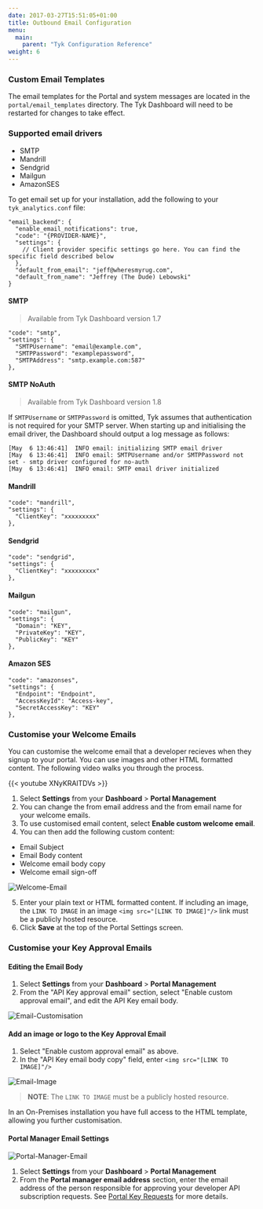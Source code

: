 ```yaml
---
date: 2017-03-27T15:51:05+01:00
title: Outbound Email Configuration
menu:
  main:
    parent: "Tyk Configuration Reference"
weight: 6 
---
```


### Custom Email Templates

The email templates for the Portal and system messages are located in the `portal/email_templates` directory. 
The Tyk Dashboard will need to be restarted for changes to take effect.

### Supported email drivers

* SMTP
* Mandrill
* Sendgrid
* Mailgun
* AmazonSES

To get email set up for your installation, add the following to your `tyk_analytics.conf` file:

```{.copyWrapper}
"email_backend": {
  "enable_email_notifications": true,
  "code": "{PROVIDER-NAME}",
  "settings": {
    // Client provider specific settings go here. You can find the specific field described below 
  },
  "default_from_email": "jeff@wheresmyrug.com",
  "default_from_name": "Jeffrey (The Dude) Lebowski"
}
```

#### SMTP

> Available from Tyk Dashboard version 1.7

```{.json}
"code": "smtp",
"settings": {
  "SMTPUsername": "email@example.com",
  "SMTPPassword": "examplepassword",
  "SMTPAddress": "smtp.example.com:587"
},
```

#### SMTP NoAuth

> Available from Tyk Dashboard version 1.8

If `SMTPUsername` or `SMTPPassword` is omitted, Tyk assumes that authentication is not required for your SMTP server. When starting up and initialising the email driver, the Dashboard should output a log message as follows:

```
[May  6 13:46:41]  INFO email: initializing SMTP email driver
[May  6 13:46:41]  INFO email: SMTPUsername and/or SMTPPassword not set - smtp driver configured for no-auth
[May  6 13:46:41]  INFO email: SMTP email driver initialized
```

#### Mandrill

```{.json}
"code": "mandrill",
"settings": {
  "ClientKey": "xxxxxxxxx"
},
```

#### Sendgrid

```{.json}
"code": "sendgrid",
"settings": {
  "ClientKey": "xxxxxxxxx"
},
```

#### Mailgun

```{.json}
"code": "mailgun",
"settings": {
  "Domain": "KEY",
  "PrivateKey": "KEY",
  "PublicKey": "KEY"
},
```

#### Amazon SES

```{.json}
"code": "amazonses",
"settings": {
  "Endpoint": "Endpoint",
  "AccessKeyId": "Access-key",
  "SecretAccessKey": "KEY"
},
```
### Customise your Welcome Emails

You can customise the welcome email that a developer recieves when they signup to your portal. You can use images and other HTML formatted content. The following video walks you through the process.

{{< youtube XNyKRAlTDVs >}}


1. Select **Settings** from your **Dashboard** > **Portal Management**
2. You can change the from email address and the from email name for your welcome emails.
3. To use customised email content, select **Enable custom welcome email**.
4. You can then add the following custom content:
  * Email Subject
  * Email Body content
  * Welcome email body copy
  * Welcome email sign-off

![Welcome-Email](/docs/img/dashboard/portal-management/welcome_email.png)

5. Enter your plain text or HTML formatted content. If including an image, the `LINK TO IMAGE` in an image `<img src="[LINK TO IMAGE]"/>` link must be a publicly hosted resource.
6. Click **Save** at the top of the Portal Settings screen.


### Customise your Key Approval Emails

#### Editing the Email Body

1. Select **Settings** from your **Dashboard** > **Portal Management**
2. From the "API Key approval email" section, select "Enable custom approval email", and edit the API Key email body.

![Email-Customisation](/docs/img/dashboard/portal-management/email_key_approval.png)

#### Add an image or logo to the Key Approval Email

1. Select "Enable custom approval email" as above.
2. In the "API Key email body copy" field, enter `<img src="[LINK TO IMAGE]"/>`

![Email-Image](/docs/img/dashboard/portal-management/email_image.png)

> **NOTE**: The `LINK TO IMAGE` must be a publicly hosted resource.

In an On-Premises installation you have full access to the HTML template, allowing you further customisation.

#### Portal Manager Email Settings

![Portal-Manager-Email](/docs/img/dashboard/portal-management/portal-email-address.png)

1. Select **Settings** from your **Dashboard** > **Portal Management**
2. From the **Portal manager email address** section, enter the email address of the person responsible for approving your developer API subscription requests. See [Portal Key Requests](/docs/tyk-developer-portal/portal-concepts/#a-name-key-requests-a-key-requests) for more details.
